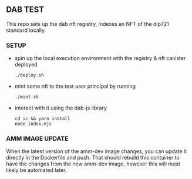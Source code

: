 ## DAB TEST
This repo sets up the dab nft registry, indexes an NFT of the dip721 standard locally.

### SETUP
- spin up the local execution environment with the registry & nft canister deployed
    ```
    ./deploy.sh
    ```
- mint some nft to the test user principal by running
    ```
    ./mint.sh
    ```
- interact with it using the dab-js library
  ```
  cd ic && yarn install
  node index.mjs
  ```

### AMM IMAGE UPDATE
When the latest version of the amm-dev image changes, you can update it directly in the Dockerfile and push.
That should rebuild this container to have the changes from the new amm-dev image, however this will most likely be automated later.


